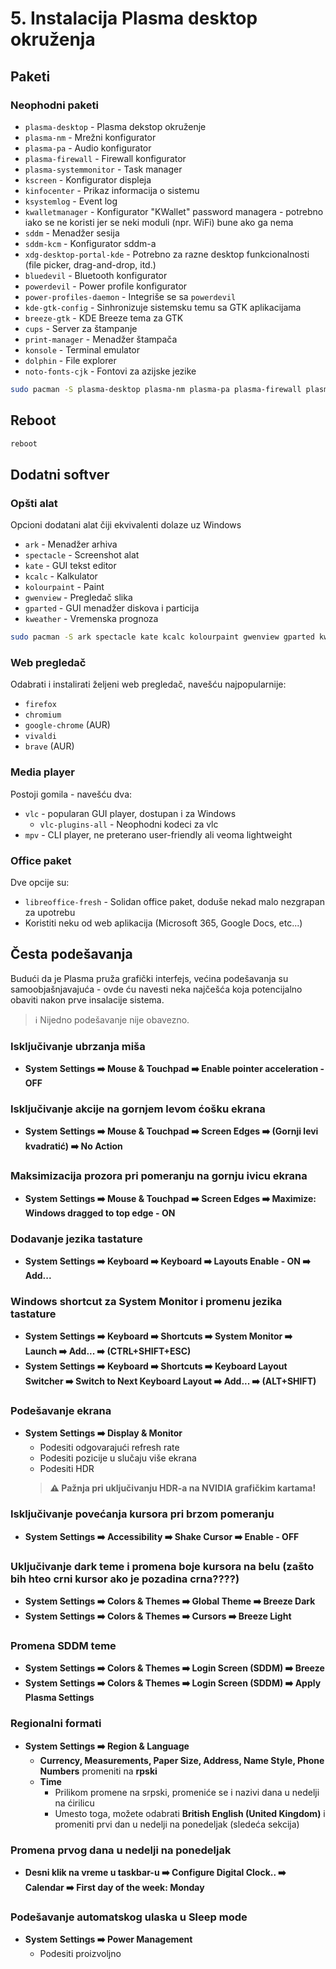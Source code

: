 # 5. Instalacija Plasma desktop okruženja
## Paketi
### Neophodni paketi

- `plasma-desktop` - Plasma dekstop okruženje
- `plasma-nm` - Mrežni konfigurator
- `plasma-pa` - Audio konfigurator
- `plasma-firewall` - Firewall konfigurator
- `plasma-systemmonitor` - Task manager
- `kscreen` - Konfigurator displeja
- `kinfocenter` - Prikaz informacija o sistemu
- `ksystemlog` - Event log
- `kwalletmanager` - Konfigurator "KWallet" password managera - potrebno iako se ne koristi jer se neki moduli (npr. WiFi) bune ako ga nema
- `sddm` - Menadžer sesija
- `sddm-kcm` - Konfigurator sddm-a
- `xdg-desktop-portal-kde` - Potrebno za razne desktop funkcionalnosti (file picker, drag-and-drop, itd.)
- `bluedevil` - Bluetooth konfigurator
- `powerdevil` - Power profile konfigurator
- `power-profiles-daemon` - Integriše se sa `powerdevil`
- `kde-gtk-config` - Sinhronizuje sistemsku temu sa GTK aplikacijama
- `breeze-gtk` - KDE Breeze tema za GTK
- `cups` - Server za štampanje
- `print-manager` - Menadžer štampača
- `konsole` - Terminal emulator
- `dolphin` - File explorer
- `noto-fonts-cjk` - Fontovi za azijske jezike

```sh
sudo pacman -S plasma-desktop plasma-nm plasma-pa plasma-firewall plasma-systemmonitor kscreen kinfocenter ksystemlog kwalletmanager sddm sddm-kcm xdg-desktop-portal-kde bluedevil power-profiles-daemon kde-gtk-config breeze-gtk cups print-manager konsole dolphin noto-fonts-cjk
```

## Reboot
```sh
reboot
```

## Dodatni softver
### Opšti alat
Opcioni dodatani alat čiji ekvivalenti dolaze uz Windows
- `ark` - Menadžer arhiva
- `spectacle` - Screenshot alat
- `kate` - GUI tekst editor
- `kcalc` - Kalkulator
- `kolourpaint` - Paint
- `gwenview` - Pregledač slika
- `gparted` - GUI menadžer diskova i particija
- `kweather` - Vremenska prognoza

```sh
sudo pacman -S ark spectacle kate kcalc kolourpaint gwenview gparted kweather
```
### Web pregledač
Odabrati i instalirati željeni web pregledač, navešću najpopularnije:
- `firefox`
- `chromium`
- `google-chrome` (AUR)
- `vivaldi`
- `brave` (AUR)

### Media player
Postoji gomila - navešću dva:

- `vlc` - popularan GUI player, dostupan i za Windows
    - `vlc-plugins-all` - Neophodni kodeci za vlc
- `mpv` - CLI player, ne preterano user-friendly ali veoma lightweight

### Office paket
Dve opcije su:

- `libreoffice-fresh` - Solidan office paket, doduše nekad malo nezgrapan za upotrebu
- Koristiti neku od web aplikacija (Microsoft 365, Google Docs, etc...)

## Česta podešavanja
Budući da je Plasma pruža grafički interfejs, većina podešavanja su samoobjašnjavajuća - ovde ću navesti neka najčešća koja potencijalno obaviti nakon prve insalacije sistema.  

> ℹ️ Nijedno podešavanje nije obavezno.

### Isključivanje ubrzanja miša
- **System Settings ➡️ Mouse & Touchpad ➡️ Enable pointer acceleration - OFF**

### Isključivanje akcije na gornjem levom ćošku ekrana
- **System Settings ➡️ Mouse & Touchpad ➡️ Screen Edges ➡️ (Gornji levi kvadratić) ➡️ No Action**

### Maksimizacija prozora pri pomeranju na gornju ivicu ekrana
- **System Settings ➡️ Mouse & Touchpad ➡️ Screen Edges ➡️ Maximize: Windows dragged to top edge - ON**

### Dodavanje jezika tastature
- **System Settings ➡️ Keyboard ➡️ Keyboard ➡️ Layouts Enable - ON ➡️ Add...**

### Windows shortcut za System Monitor i promenu jezika tastature
- **System Settings ➡️ Keyboard ➡️ Shortcuts ➡️ System Monitor ➡️ Launch ➡️ Add... ➡️ (CTRL+SHIFT+ESC)**  
- **System Settings ➡️ Keyboard ➡️ Shortcuts ➡️ Keyboard Layout Switcher ➡️ Switch to Next Keyboard Layout ➡️ Add... ➡️ (ALT+SHIFT)**

### Podešavanje ekrana
- **System Settings ➡️ Display & Monitor**  
    - Podesiti odgovarajući refresh rate
    - Podesiti pozicije u slučaju više ekrana
    - Podesiti HDR
    > **⚠️ Pažnja pri uključivanju HDR-a na NVIDIA grafičkim kartama!**

### Isključivanje povećanja kursora pri brzom pomeranju
- **System Settings ➡️ Accessibility ➡️ Shake Cursor ➡️ Enable - OFF**

### Uključivanje dark teme i promena boje kursora na belu (zašto bih hteo crni kursor ako je pozadina crna????)
- **System Settings ➡️ Colors & Themes ➡️ Global Theme ➡️ Breeze Dark**  
- **System Settings ➡️ Colors & Themes ➡️ Cursors ➡️ Breeze Light**

### Promena SDDM teme
- **System Settings ➡️ Colors & Themes ➡️ Login Screen (SDDM) ➡️ Breeze** 
- **System Settings ➡️ Colors & Themes ➡️ Login Screen (SDDM) ➡️ Apply Plasma Settings**

### Regionalni formati
- **System Settings ➡️ Region & Language**
    - **Currency, Measurements, Paper Size, Address, Name Style, Phone Numbers** promeniti na **rpski**
    - **Time**
        - Prilikom promene na srpski, promeniće se i nazivi dana u nedelji na ćirilicu
        - Umesto toga, možete odabrati **British English (United Kingdom)** i promeniti prvi dan u nedelji na ponedeljak (sledeća sekcija)

### Promena prvog dana u nedelji na ponedeljak
- **Desni klik na vreme u taskbar-u ➡️ Configure Digital Clock.. ➡️ Calendar ➡️ First day of the week: Monday**

### Podešavanje automatskog ulaska u Sleep mode
- **System Settings ➡️ Power Management**
    - Podesiti proizvoljno
